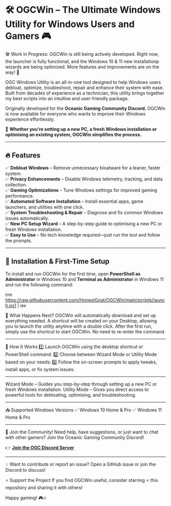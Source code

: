 # 🛠️ OGCWin – The Ultimate Windows Utility for Windows Users and Gamers 🎮 

🛠️ Work in Progress:
OGCWin is still being actively developed. Right now, the launcher is fully functional, and the Windows 10 & 11 new installationp wizards are being optimized.
More features and improvements are on the way! 🚀

OGC Windows Utility is an all-in-one tool designed to help Windows users debloat, optimize, troubleshoot, repair and enhance their system with ease.
Built from decades of experience as a technician, this utility brings together my best scripts into an intuitive and user-friendly package.  

Originally developed for the **Oceanic Gaming Community Discord**, OGCWin is now available for everyone who wants to improve their Windows experience effortlessly.  

🚀 **Whether you’re setting up a new PC, a fresh Windows installation or optimising an existing system, OGCWin simplifies the process.**  

---

## 🔥 Features  

✅ **Debloat Windows** – Remove unnecessary bloatware for a leaner, faster system.  
✅ **Privacy Enhancements** – Disable Windows telemetry, tracking, and data collection.  
✅ **Gaming Optimizations** – Tune Windows settings for improved gaming performance.  
✅ **Automated Software Installation** – Install essential apps, game launchers, and utilities with one click.  
✅ **System Troubleshooting & Repair** – Diagnose and fix common Windows issues automatically.  
✅ **New PC Setup Wizard** – A step-by-step guide to optimising a new PC or fresh Windows installation.  
✅ **Easy to Use** – No tech knowledge required—just run the tool and follow the prompts.  

---

## 🚀 Installation & First-Time Setup  

To install and run OGCWin for the first time, open **PowerShell as Administrator** in Windows 10 and **Terminal as Administrator** in Windows 11 and run the following command:  

irm https://raw.githubusercontent.com/HonestGoat/OGCWin/main/scripts/launch.ps1 | iex

🔹 What Happens Next?
OGCWin will automatically download and set up everything needed.
A shortcut will be created on your Desktop, allowing you to launch the utility anytime with a double click.
After the first run, simply use the shortcut to start OGCWin. No need to re-enter the command.

---

🎯 How It Works
1️⃣ Launch OGCWin using the desktop shortcut or PowerShell command.
2️⃣ Choose between Wizard Mode or Utility Mode based on your needs:
3️⃣ Follow the on-screen prompts to apply tweaks, install apps, or fix system issues.

---

Wizard Mode – Guides you step-by-step through setting up a new PC or fresh Windows installation.
Utility Mode – Gives you direct access to powerful tools for debloating, optimising, and troubleshooting.

---

📥 Supported Windows Versions
✅ Windows 10 Home & Pro
✅ Windows 11 Home & Pro

---

🔗 Join the Community!
Need help, have suggestions, or just want to chat with other gamers? Join the Oceanic Gaming Community Discord!

👉 [**Join the OGC Discord Server**](https://discord.gg/ogc)

---

💡 Want to contribute or report an issue? Open a GitHub issue or join the Discord to discuss!

⭐ Support the Project
If you find OGCWin useful, consider starring ⭐ this repository and sharing it with others!

Happy gaming! 🎮🔥
